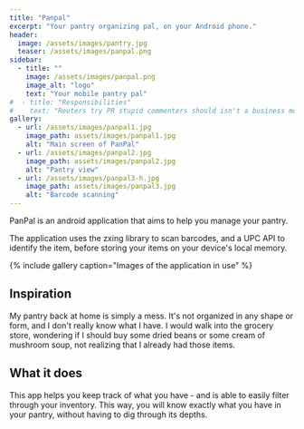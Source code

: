 ```yaml
---
title: "Panpal"
excerpt: "Your pantry organizing pal, on your Android phone."
header:
  image: /assets/images/pantry.jpg
  teaser: /assets/images/panpal.png
sidebar:
  - title: ""
    image: /assets/images/panpal.png
    image_alt: "logo"
    text: "Your mobile pantry pal"
#  - title: "Responsibilities"
#    text: "Reuters try PR stupid commenters should isn't a business model"
gallery:
  - url: /assets/images/panpal1.jpg
    image_path: assets/images/panpal1.jpg
    alt: "Main screen of PanPal"
  - url: /assets/images/panpal2.jpg
    image_path: assets/images/panpal2.jpg
    alt: "Pantry view"
  - url: /assets/images/panpal3-h.jpg
    image_path: assets/images/panpal3.jpg
    alt: "Barcode scanning"
---
```


PanPal is an android application that aims to help you manage your pantry.

The application uses the zxing library to scan barcodes, and a UPC API to identify the item, before storing your items on your device's local memory.

{% include gallery caption="Images of the application in use" %}


## Inspiration

My pantry back at home is simply a mess. It's not organized in any shape or form, and I don't really know what I have. I would walk into the grocery store, wondering if I should buy some dried beans or some cream of mushroom soup, not realizing that I already had those items.
## What it does

This app helps you keep track of what you have - and is able to easily filter through your inventory. This way, you will know exactly what you have in your pantry, without having to dig through its depths.

